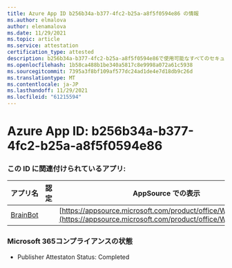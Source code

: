 ```yaml
---
title: Azure App ID b256b34a-b377-4fc2-b25a-a8f5f0594e86 の情報
ms.author: elmalova
author: elenamalova
ms.date: 11/29/2021
ms.topic: article
ms.service: attestation
certification_type: attested
description: b256b34a-b377-4fc2-b25a-a8f5f0594e86で使用可能なすべてのセキュリティおよびコンプライアンス情報。
ms.openlocfilehash: 1b58ca488b1be340a5817c8e9998a072a61c5938
ms.sourcegitcommit: 7395a3f8bf109af577dc24ad1de4e7d18db9c26d
ms.translationtype: MT
ms.contentlocale: ja-JP
ms.lasthandoff: 11/29/2021
ms.locfileid: "61215594"
---
```

# <a name="azure-app-id-b256b34a-b377-4fc2-b25a-a8f5f0594e86"></a>Azure App ID: b256b34a-b377-4fc2-b25a-a8f5f0594e86


### <a name="apps-associated-with-this-id"></a>この ID に関連付けられているアプリ:
| **アプリ名** | **認定** | **AppSource での表示** |
|--------------|---------------|-----------------------|
| [BrainBot](https://docs.microsoft.com/microsoft-365-app-certification/forward/WA104381981) |  | [https://appsource.microsoft.com/product/office/WA104381981](https://appsource.microsoft.com/product/office/WA104381981) |

### <a name="microsoft-365-app-compliance-status"></a>Microsoft 365コンプライアンスの状態
- Publisher Attestaton Status: Completed
